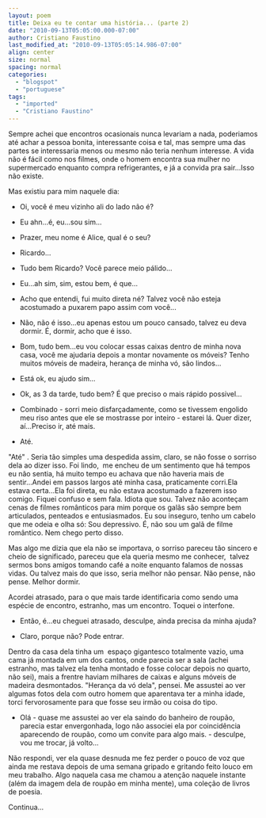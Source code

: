 ```yaml
---
layout: poem
title: Deixa eu te contar uma história... (parte 2)
date: "2010-09-13T05:05:00.000-07:00"
author: Cristiano Faustino
last_modified_at: "2010-09-13T05:05:14.986-07:00"
align: center
size: normal
spacing: normal
categories:
  - "blogspot"
  - "portuguese"
tags:
  - "imported"
  - "Cristiano Faustino"
---
```


Sempre achei que encontros ocasionais nunca levariam a nada, poderiamos até achar a pessoa bonita, interessante coisa e tal, mas sempre uma das partes se interessaria menos ou mesmo não teria nenhum interesse. A vida não é fácil como nos filmes, onde o homem encontra sua mulher no supermercado enquanto compra refrigerantes, e já a convida pra sair...Isso não existe.

Mas existiu para mim naquele dia: 

- Oi, você é meu vizinho ali do lado não é?

- Eu ahn...é, eu...sou sim...

- Prazer, meu nome é Alice, qual é o seu?

- Ricardo...

- Tudo bem Ricardo? Você parece meio pálido...

- Eu...ah sim, sim, estou bem, é que...

- Acho que entendi, fui muito direta né? Talvez você não esteja acostumado a puxarem papo assim com você...

- Não, não é isso...eu apenas estou um pouco cansado, talvez eu deva dormir. É, dormir, acho que é isso.

- Bom, tudo bem...eu vou colocar essas caixas dentro de minha nova casa, você me ajudaria depois a montar novamente os móveis? Tenho muitos móveis de madeira, herança de minha vó, são lindos...

- Está ok, eu ajudo sim...

- Ok, as 3 da tarde, tudo bem? É que preciso o mais rápido possivel...

- Combinado - sorri meio disfarçadamente, como se tivessem engolido meu riso antes que ele se mostrasse por inteiro - estarei lá. Quer dizer, aí...Preciso ir, até mais.

- Até.

"Até" . Seria tão simples uma despedida assim, claro, se não fosse o sorriso dela ao dizer isso. Foi lindo,  me encheu de um sentimento que há tempos eu não sentia, há muito tempo eu achava que não haveria mais de sentir...Andei em passos largos até minha casa, praticamente corri.Ela estava certa...Ela foi direta, eu não estava acostumado a fazerem isso comigo. Fiquei confuso e sem fala. Idiota que sou. Talvez não aconteçam cenas de filmes românticos para mim porque os galãs são sempre bem articulados, penteados e entusiasmados. Eu sou inseguro, tenho um cabelo que me odeia e olha só: Sou depressivo. É, não sou um galã de filme romântico. Nem chego perto disso.

Mas algo me dizia que ela não se importava, o sorriso pareceu tão sincero e cheio de significado, pareceu que ela queria mesmo me conhecer,  talvez sermos bons amigos tomando café a noite enquanto falamos de nossas vidas. Ou talvez mais do que isso, seria melhor não pensar. Não pense, não pense. Melhor dormir.

Acordei atrasado, para o que mais tarde identificaria como sendo uma espécie de encontro, estranho, mas um encontro. Toquei o interfone.

- Então, é...eu cheguei atrasado, desculpe, ainda precisa da minha ajuda?

- Claro, porque não? Pode entrar.

Dentro da casa dela tinha um  espaço gigantesco totalmente vazio, uma cama já montada em um dos cantos, onde parecia ser a sala (achei estranho, mas talvez ela tenha montado e fosse colocar depois no quarto, não sei), mais a frentre haviam milhares de caixas e alguns móveis de madeira desmontados. "Herança da vó dela", pensei. Me assustei ao ver algumas fotos dela com outro homem que aparentava ter a minha idade, torci fervorosamente para que fosse seu irmão ou coisa do tipo.

- Olá - quase me assustei ao ver ela saindo do banheiro de roupão, parecia estar envergonhada, logo não associei ela por coincidência aparecendo de roupão, como um convite para algo mais. - desculpe, vou me trocar, já volto...

Não respondi, ver ela quase desnuda me fez perder o pouco de voz que ainda me restava depois de uma semana gripado e gritando feito louco em meu trabalho. Algo naquela casa me chamou a atenção naquele instante (além da imagem dela de roupão em minha mente), uma coleção de livros de poesia.

Continua...